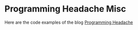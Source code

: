 # Programming Headache Misc

Here are the code examples of the blog [Programming Headache](https://programmingheadache.com/)
